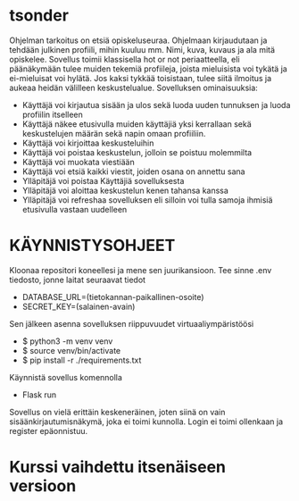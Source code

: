 # tsonder
Ohjelman tarkoitus on etsiä opiskeluseuraa. Ohjelmaan kirjaudutaan ja tehdään julkinen profiili, mihin kuuluu mm. Nimi, kuva, kuvaus ja ala mitä opiskelee. Sovellus toimii klassisella hot or not periaatteella, eli päänäkymään tulee muiden tekemiä profiileja, joista mieluisista voi tykätä ja ei-mieluisat voi hylätä. Jos kaksi tykkää toisistaan, tulee siitä ilmoitus ja aukeaa heidän välilleen keskustelualue.
Sovelluksen ominaisuuksia:
- Käyttäjä voi kirjautua sisään ja ulos sekä luoda uuden tunnuksen ja luoda profiilin itselleen
- Käyttäjä näkee etusivulla muiden käyttäjiä yksi kerrallaan sekä keskustelujen määrän sekä napin omaan profiiliin.
- Käyttäjä voi kirjoittaa keskusteluihin
- Käyttäjä voi poistaa keskustelun, jolloin se poistuu molemmilta
- Käyttäjä voi muokata viestiään
- Käyttäjä voi etsiä kaikki viestit, joiden osana on annettu sana
- Ylläpitäjä voi poistaa Käyttäjiä sovelluksesta
- Ylläpitäjä voi aloittaa keskustelun kenen tahansa kanssa
- Ylläpitäjä voi refreshaa sovelluksen eli silloin voi tulla samoja ihmisiä etusivulla vastaan uudelleen

# KÄYNNISTYSOHJEET
Kloonaa repositori koneellesi ja mene sen juurikansioon. Tee sinne .env tiedosto, jonne laitat seuraavat tiedot 

- DATABASE_URL=(tietokannan-paikallinen-osoite)
- SECRET_KEY=(salainen-avain)

Sen jälkeen asenna sovelluksen riippuvuudet virtuaaliympäristöösi
- $ python3 -m venv venv
- $ source venv/bin/activate
- $ pip install -r ./requirements.txt
  
Käynnistä sovellus komennolla 
- Flask run

Sovellus on vielä erittäin keskeneräinen, joten siinä on vain sisäänkirjautumisnäkymä, joka ei toimi kunnolla. Login ei toimi ollenkaan ja register epäonnistuu. 

# Kurssi vaihdettu itsenäiseen versioon
